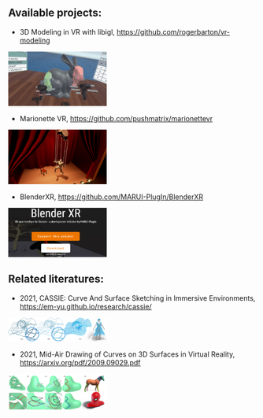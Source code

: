 
## Available projects:
- 3D Modeling in VR with libigl, https://github.com/rogerbarton/vr-modeling
<img width=200px src=".\Images\Picture1.jpg" />

- Marionette VR, https://github.com/pushmatrix/marionettevr
<img width=200px src=".\Images\Picture2.png" />

- BlenderXR, https://github.com/MARUI-PlugIn/BlenderXR
<img width=200px src=".\Images\Blender-XR-674x336.png" />

## Related literatures:
- 2021, CASSIE: Curve And Surface Sketching in Immersive Environments, https://em-yu.github.io/research/cassie/
<img width=200px src=".\Images\CASSIE_big_teaser.png"/>

- 2021, Mid-Air Drawing of Curves on 3D Surfaces in Virtual Reality, https://arxiv.org/pdf/2009.09029.pdf 
<img width=200px src=".\Images\Screenshot 2022-04-04 175620.png"/>


